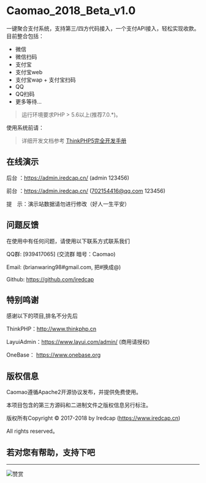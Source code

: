 Caomao_2018_Beta_v1.0
===============

一键聚合支付系统，支持第三/四方代码接入，一个支付API接入，轻松实现收款。
目前整合包括：

 + 微信
  + 微信扫码
 + 支付宝
  + 支付宝web
   + 支付宝wap
    + 支付宝扫码
 + QQ
  + QQ扫码
 + 更多等待...

> 运行环境要求PHP > 5.6以上(推荐7.0.*)。

使用系统前请：
>详细开发文档参考 [ThinkPHP5完全开发手册](http://www.kancloud.cn/manual/thinkphp5)

## **在线演示**

后台 ：https://admin.iredcap.cn/  (admin 123456)

前台 ：https://admin.iredcap.cn/  (702154416@qq.com 123456) 

提　示：演示站数据请勿进行修改（好人一生平安）

## **问题反馈**

在使用中有任何问题，请使用以下联系方式联系我们

QQ群: [939417065] (交流群 暗号：Caomao)

Email: (brianwaring98#gmail.com, 把#换成@)

Github: https://github.com/iredcap

## **特别鸣谢**

感谢以下的项目,排名不分先后

ThinkPHP：http://www.thinkphp.cn

LayuiAdmin：https://www.layui.com/admin/ (商用请授权)

OneBase： https://www.onebase.org


## **版权信息**

Caomao遵循Apache2开源协议发布，并提供免费使用。

本项目包含的第三方源码和二进制文件之版权信息另行标注。

版权所有Copyright © 2017-2018 by Iredcap (https://www.iredcap.cn)

All rights reserved。

## 若对您有帮助，支持下吧
----
![赞赏](https://sirhe.cn/wp-content/uploads/2018/06/打赏.jpg)
